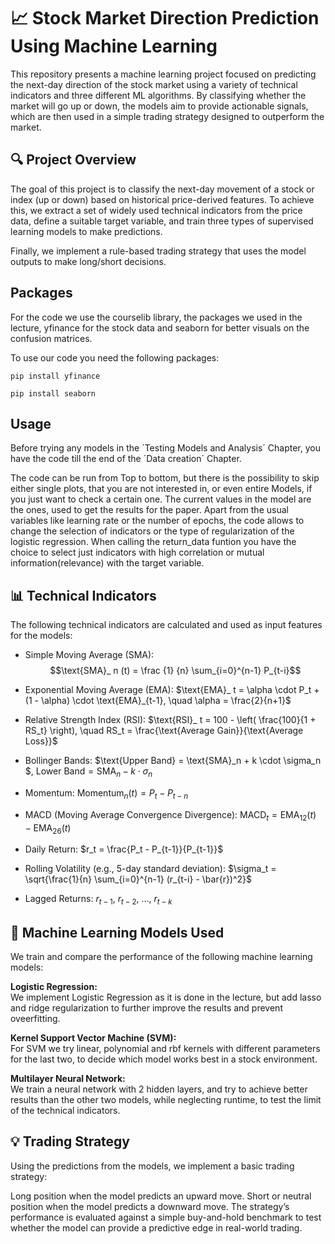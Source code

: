 # 📈 Stock Market Direction Prediction Using Machine Learning

This repository presents a machine learning project focused on predicting the next-day direction of the stock market using a variety of technical indicators and three different ML algorithms. By classifying whether the market will go up or down, the models aim to provide actionable signals, which are then used in a simple trading strategy designed to outperform the market.

## 🔍 Project Overview

The goal of this project is to classify the next-day movement of a stock or index (up or down) based on historical price-derived features. To achieve this, we extract a set of widely used technical indicators from the price data, define a suitable target variable, and train three types of supervised learning models to make predictions.

Finally, we implement a rule-based trading strategy that uses the model outputs to make long/short decisions.

## Packages

For the code we use the courselib library, the packages we used in the lecture, yfinance for the stock data and seaborn for better visuals on the confusion matrices.

To use our code you need the following packages:
```setup
pip install yfinance
```
```setup
pip install seaborn
```

## Usage

Before trying any models in the ´Testing Models and Analysis´ Chapter, you have the code till the end of the ´Data creation´ Chapter. 

The code can be run from Top to bottom, but there is the possibility to skip either single plots, that you are not interested in, or even entire Models, if you just want to check a certain one. The current values in the model are the ones, used to get the results for the paper. Apart from the usual variables like learning rate or the number of epochs, the code allows to change the selection of indicators or the type of regularization of the logistic regression. When calling the return_data funtion you have the choice to select just indicators with high correlation or mutual information(relevance) with the target variable. 

## 📊 Technical Indicators

The following technical indicators are calculated and used as input features for the models:

* Simple Moving Average (SMA): $$\text{SMA}_ n (t) =  \frac {1} {n}  \sum_{i=0}^{n-1} P_{t-i}$$
   
* Exponential Moving Average (EMA): $\text{EMA}_ t = \alpha \cdot P_t + (1 - \alpha) \cdot \text{EMA}_{t-1}, \quad \alpha = \frac{2}{n+1}$

* Relative Strength Index (RSI): $\text{RSI}_ t = 100 - \left( \frac{100}{1 + RS_t} \right), \quad RS_t = \frac{\text{Average Gain}}{\text{Average Loss}}$

* Bollinger Bands: $\text{Upper Band} = \text{SMA}_n + k \cdot \sigma_n $,
$\text{Lower Band} = \text{SMA}_n - k \cdot \sigma_n$

* Momentum: $\text{Momentum}_ n (t) = P_t - P_{t-n}$

* MACD (Moving Average Convergence Divergence): $\text{MACD}_ t = \text{EMA}_ {12}(t) - \text{EMA}_{26}(t)$

* Daily Return: $r_t = \frac{P_t - P_{t-1}}{P_{t-1}}$

* Rolling Volatility (e.g., 5-day standard deviation): $\sigma_t = \sqrt{\frac{1}{n} \sum_{i=0}^{n-1} (r_{t-i} - \bar{r})^2}$

* Lagged Returns: $r_{t-1},\ r_{t-2},\ \ldots,\ r_{t-k}$


## 🤖 Machine Learning Models Used

We train and compare the performance of the following machine learning models:

**Logistic Regression:**  
We implement Logistic Regression as it is done in the lecture, but add lasso and ridge regularization to further improve the results and prevent oveerfitting.   
  
**Kernel Support Vector Machine (SVM):**  
For SVM we try linear, polynomial and rbf kernels with different parameters for the last two, to decide which model works best in a stock environment.
  
**Multilayer Neural Network:**  
We train a neural network with 2 hidden layers, and try to achieve better results than the other two models, while neglecting runtime, to test the limit of the technical indicators.  

## 💡 Trading Strategy

Using the predictions from the models, we implement a basic trading strategy:

Long position when the model predicts an upward move.
Short or neutral position when the model predicts a downward move.
The strategy’s performance is evaluated against a simple buy-and-hold benchmark to test whether the model can provide a predictive edge in real-world trading.

